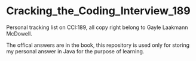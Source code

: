 # Cracking_the_Coding_Interview_189

Personal tracking list on CCI:189, all copy right belong to Gayle Laakmann McDowell.

The offical answers are in the book, this repository is used only for storing my personal answer in Java for the purpose of learning.
